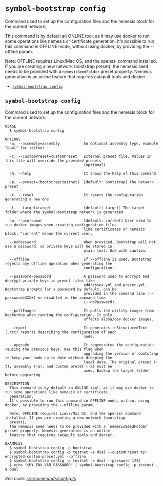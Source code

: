 `symbol-bootstrap config`
=========================

Command used to set up the configuration files and the nemesis block for the current network.

This command is by default an ONLINE tool, as it may use docker to run some operations like nemesis or certificate generation.
It's possible to run this command in OFFLINE mode, without using docker, by providing the --offline param.

Note: OFFLINE requires Linux/Mac OS, and the openssl command installed. If you are creating a new network (bootstrap preset),
the nemesis seed needs to be provided with a `nemesisSeedFolder` preset property. Nemesis generation is an online feature that requires catapult tools and docker.

* [`symbol-bootstrap config`](#symbol-bootstrap-config)

## `symbol-bootstrap config`

Command used to set up the configuration files and the nemesis block for the current network.

```
USAGE
  $ symbol-bootstrap config

OPTIONS
  -a, --assembly=assembly           An optional assembly type, example "dual" for testnet

  -c, --customPreset=customPreset   External preset file. Values in this file will override the provided presets
                                    (optional)

  -h, --help                        It shows the help of this command.

  -p, --preset=(bootstrap|testnet)  [default: bootstrap] the network preset

  -r, --reset                       It resets the configuration generating a new one

  -t, --target=target               [default: target] The target folder where the symbol-bootstrap network is generated

  -u, --user=user                   [default: current] User used to run docker images when creating configuration files
                                    like certificates or nemesis block. "current" means the current user.

  --noPassword                      When provided, Bootstrap will not use a password, so private keys will be stored in
                                    plain text. Use with caution.

  --offline                         If --offline is used, Bootstrap rejects any offline operation when generating the
                                    configuration.

  --password=password               A password used to encrypt and decrypt private keys in preset files like
                                    addresses.yml and preset.yml. Bootstrap prompts for a password by default, can be
                                    provided in the command line (--password=XXXX) or disabled in the command line
                                    (--noPassword).

  --pullImages                      It pulls the utility images from DockerHub when running the configuration. It only
                                    affects alpha/dev docker images.

  --report                          It generates reStructuredText (.rst) reports describing the configuration of each
                                    node.

  --upgrade                         It regenerates the configuration reusing the previous keys. Use this flag when
                                    upgrading the version of bootstrap to keep your node up to date without dropping the
                                    local data. The original preset (-t), assembly (-a), and custom preset (-a) must be
                                    used. Backup the target folder before upgrading.

DESCRIPTION
  This command is by default an ONLINE tool, as it may use docker to run some operations like nemesis or certificate 
  generation.
  It's possible to run this command in OFFLINE mode, without using docker, by providing the --offline param.

  Note: OFFLINE requires Linux/Mac OS, and the openssl command installed. If you are creating a new network (bootstrap 
  preset),
  the nemesis seed needs to be provided with a `nemesisSeedFolder` preset property. Nemesis generation is an online 
  feature that requires catapult tools and docker.

EXAMPLES
  $ symbol-bootstrap config -p bootstrap
  $ symbol-bootstrap config -p testnet -a dual --customPreset my-encrypted-custom-preset.yml --offline
  $ symbol-bootstrap config -p testnet -a dual --password 1234
  $ echo "$MY_ENV_VAR_PASSWORD" | symbol-bootstrap config -p testnet -a dual
```

_See code: [src/commands/config.ts](https://github.com/nemtech/symbol-bootstrap/blob/v0.4.5/src/commands/config.ts)_
